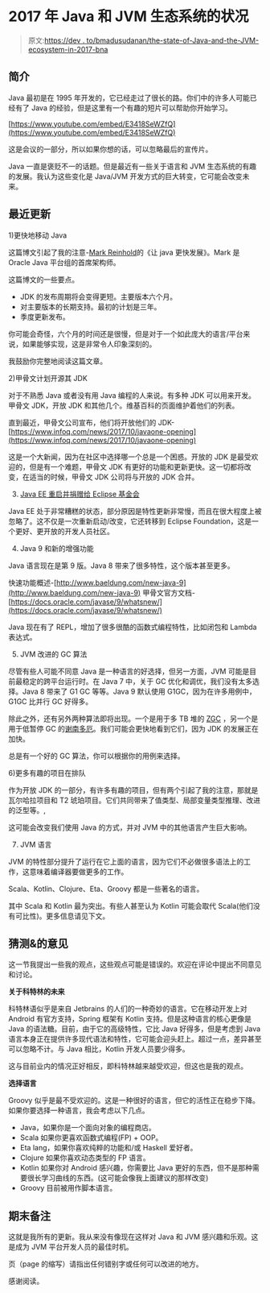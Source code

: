 # 2017 年 Java 和 JVM 生态系统的状况

> 原文:[https://dev . to/bmadusudanan/the-state-of-Java-and-the-JVM-ecosystem-in-2017-bna](https://dev.to/bmadusudanan/the-state-of-java-and-the-jvm-ecosystem-in-2017-bna)

## [](#introduction)简介

Java 最初是在 1995 年开发的，它已经走过了很长的路。你们中的许多人可能已经有了 Java 的经验，但是这里有一个有趣的短片可以帮助你开始学习。

[https://www.youtube.com/embed/E3418SeWZfQ](https://www.youtube.com/embed/E3418SeWZfQ)

这是会议的一部分，所以如果你想的话，可以忽略最后的宣传片。

Java 一直是褒贬不一的话题。但是最近有一些关于语言和 JVM 生态系统的有趣的发展。我认为这些变化是 Java/JVM 开发方式的巨大转变，它可能会改变未来。

## [](#recent-updates)最近更新

1)更快地移动 Java

这篇博文引起了我的注意-[Mark Reinhold](https://mreinhold.org/blog/forward-faster)的《让 java 更快发展》。Mark 是 Oracle Java 平台组的首席架构师。

这篇博文的一些要点。

*   JDK 的发布周期将会变得更短。主要版本六个月。
*   对主要版本的长期支持。最初的计划是三年。
*   季度更新发布。

你可能会奇怪，六个月的时间还是很慢，但是对于一个如此庞大的语言/平台来说，如果能够实现，这是非常令人印象深刻的。

我鼓励你完整地阅读这篇文章。

2)甲骨文计划开源其 JDK

对于不熟悉 Java 或者没有用 Java 编程的人来说。有多种 JDK 可以用来开发。甲骨文 JDK，开放 JDK 和其他几个。维基百科的页面维护着他们的列表。

直到最近，甲骨文公司宣布，他们将开放他们的 JDK-[https://www.infoq.com/news/2017/10/javaone-opening](https://www.infoq.com/news/2017/10/javaone-opening)

这是一个大新闻，因为在社区中选择哪一个总是一个困惑。开放的 JDK 是最受欢迎的，但是有一个难题，甲骨文 JDK 有更好的功能和更新更快。这一切都将改变，在适当的时候，甲骨文 JDK 公司将与开放的 JDK 合并。

3) [Java EE 重启并捐赠给 Eclipse 基金会](https://sdtimes.com/industry-spotlight-java-ee-finally-gets-rebooted/)

Java EE 处于非常糟糕的状态，部分原因是特性更新非常慢，而且在很大程度上被忽略了。这不仅是一次重新启动/改变，它还转移到 Eclipse Foundation，这是一个更好、更开放的开发人员社区。

4) Java 9 和新的增强功能

Java 语言现在是第 9 版。Java 8 带来了很多特性，这个版本甚至更多。

快速功能概述-[http://www.baeldung.com/new-java-9](http://www.baeldung.com/new-java-9)
甲骨文官方文档-[https://docs.oracle.com/javase/9/whatsnew/](https://docs.oracle.com/javase/9/whatsnew/)

Java 现在有了 REPL，增加了很多很酷的函数式编程特性，比如闭包和 Lambda 表达式。

5) JVM 改进的 GC 算法

尽管有些人可能不同意 Java 是一种语言的好选择，但另一方面，JVM 可能是目前最稳定的跨平台运行时。在 Java 7 中，关于 GC 优化和调优，我们没有太多选择。Java 8 带来了 G1 GC 等等。Java 9 默认使用 G1GC，因为在许多用例中，G1GC 比并行 GC 好得多。

除此之外，还有另外两种算法即将出现。一个是用于多 TB 堆的 [ZGC](https://www.infoworld.com/article/3235391/java/zgc-large-heap-java-garbage-collector-may-go-open-source.html) ，另一个是用于低暂停 GC 的[谢南多厄](http://openjdk.java.net/projects/shenandoah/)。我们可能会更快地看到它们，因为 JDK 的发展正在加快。

总是有一个好的 GC 算法，你可以根据你的用例来选择。

6)更多有趣的项目在排队

作为开放 JDK 的一部分，有许多有趣的项目，但有两个引起了我的注意，那就是瓦尔哈拉项目和 T2 琥珀项目。它们共同带来了值类型、局部变量类型推理、改进的泛型等。,

这可能会改变我们使用 Java 的方式，并对 JVM 中的其他语言产生巨大影响。

7) JVM 语言

JVM 的特性部分提升了运行在它上面的语言，因为它们不必做很多语法上的工作，这意味着编译器要做更多的工作。

Scala、Kotlin、Clojure、Eta、Groovy 都是一些著名的语言。

其中 Scala 和 Kotlin 最为突出。有些人甚至认为 Kotlin 可能会取代 Scala(他们没有可比性)。更多信息请见下文。

## [](#speculation-amp-opinions)猜测&的意见

这一节我提出一些我的观点，这些观点可能是错误的。欢迎在评论中提出不同意见和讨论。

**关于科特林的未来**

科特林语似乎是来自 Jetbrains 的人们的一种奇妙的语言。它在移动开发上对 Android 有官方支持，Spring 框架有 Kotlin 支持。但是这种语言的核心更像是 Java 的语法糖。目前，由于它的高级特性，它比 Java 好得多，但是考虑到 Java 语言本身正在提供许多现代语法和特性，它可能会迎头赶上。超过一点，差异甚至可以忽略不计。与 Java 相比，Kotlin 开发人员要少得多。

这与目前业内的情况正好相反，即科特林越来越受欢迎，但这也是我的观点。

**选择语言**

Groovy 似乎是最不受欢迎的。这是一种很好的语言，但它的活性正在稳步下降。如果你要选择一种语言，我会考虑以下几点。

*   Java，如果你是一个面向对象的编程商店。
*   Scala 如果你更喜欢函数式编程(FP) + OOP。
*   Eta lang，如果你喜欢纯粹的功能和/或 Haskell 爱好者。
*   Clojure 如果你喜欢动态类型的 FP 语言。
*   Kotlin 如果你对 Android 感兴趣，你需要比 Java 更好的东西，但不是那种需要很长学习曲线的东西。(这可能会像我上面建议的那样改变)
*   Groovy 目前被用作脚本语言。

## [](#closing-notes)期末备注

这就是我所有的更新。我从来没有像现在这样对 Java 和 JVM 感兴趣和乐观。这是成为 JVM 平台开发人员的最佳时机。

页（page 的缩写）请指出任何错别字或任何可以改进的地方。

感谢阅读。
